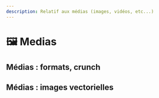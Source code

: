 ```yaml
---
description: Relatif aux médias (images, vidéos, etc...)
---
```


# 🖼 Medias

## Médias : formats, crunch

## Médias : images vectorielles

